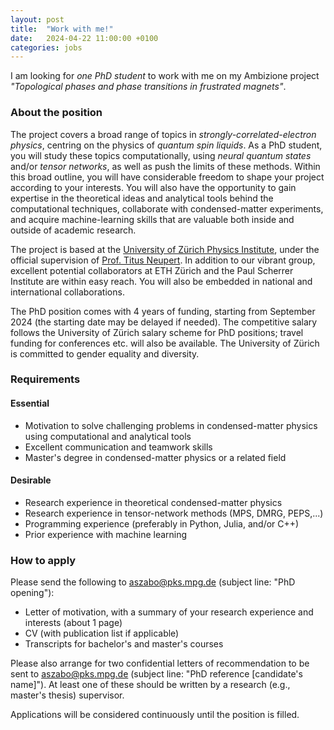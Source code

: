 ```yaml
---
layout: post
title:  "Work with me!"
date:   2024-04-22 11:00:00 +0100
categories: jobs
---
```


I am looking for *one PhD student* to work with me on my Ambizione project *"Topological phases and phase transitions in frustrated magnets"*.

### About the position

The project covers a broad range of topics in *strongly-correlated-electron physics*, centring on the physics of *quantum spin liquids*.
As a PhD student, you will study these topics computationally, using *neural quantum states* and/or *tensor networks*, as well as push the limits of these methods.
Within this broad outline, you will have considerable freedom to shape your project according to your interests.
You will also have the opportunity to gain expertise in the theoretical ideas and analytical tools behind the computational techniques, collaborate with condensed-matter experiments, and acquire machine-learning skills that are valuable both inside and outside of academic research.

The project is based at the [University of Zürich Physics Institute](https://www.physik.uzh.ch/), under the official supervision of [Prof. Titus Neupert](https://www.physik.uzh.ch/en/groups/neupert/).
In addition to our vibrant group, excellent potential collaborators at ETH Zürich and the Paul Scherrer Institute are within easy reach.
You will also be embedded in national and international collaborations.

The PhD position comes with 4 years of funding, starting from September 2024 (the starting date may be delayed if needed). The competitive salary follows the University of Zürich salary scheme for PhD positions; travel funding for conferences etc. will also be available. The University of Zürich is committed to gender equality and diversity.

### Requirements

#### Essential

* Motivation to solve challenging problems in condensed-matter physics using computational and analytical tools
* Excellent communication and teamwork skills
* Master's degree in condensed-matter physics or a related field

#### Desirable

* Research experience in theoretical condensed-matter physics
* Research experience in tensor-network methods (MPS, DMRG, PEPS,...)
* Programming experience (preferably in Python, Julia, and/or C++)
* Prior experience with machine learning

### How to apply

Please send the following to [aszabo@pks.mpg.de](mailto:aszabo@pks.mpg.de) (subject line: "PhD opening"):
* Letter of motivation, with a summary of your research experience and interests (about 1 page)
* CV (with publication list if applicable)
* Transcripts for bachelor's and master's courses

Please also arrange for two confidential letters of recommendation to be sent to [aszabo@pks.mpg.de](mailto:aszabo@pks.mpg.de) (subject line: "PhD reference [candidate's name]"). At least one of these should be written by a research (e.g., master's thesis) supervisor.

Applications will be considered continuously until the position is filled.
